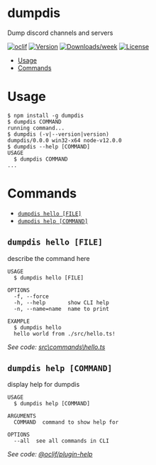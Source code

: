 dumpdis
=======

Dump discord channels and servers

[![oclif](https://img.shields.io/badge/cli-oclif-brightgreen.svg)](https://oclif.io)
[![Version](https://img.shields.io/npm/v/dumpdis.svg)](https://npmjs.org/package/dumpdis)
[![Downloads/week](https://img.shields.io/npm/dw/dumpdis.svg)](https://npmjs.org/package/dumpdis)
[![License](https://img.shields.io/npm/l/dumpdis.svg)](https://github.com/willyb321/dumpdis/blob/master/package.json)

<!-- toc -->
* [Usage](#usage)
* [Commands](#commands)
<!-- tocstop -->
# Usage
<!-- usage -->
```sh-session
$ npm install -g dumpdis
$ dumpdis COMMAND
running command...
$ dumpdis (-v|--version|version)
dumpdis/0.0.0 win32-x64 node-v12.0.0
$ dumpdis --help [COMMAND]
USAGE
  $ dumpdis COMMAND
...
```
<!-- usagestop -->
# Commands
<!-- commands -->
* [`dumpdis hello [FILE]`](#dumpdis-hello-file)
* [`dumpdis help [COMMAND]`](#dumpdis-help-command)

## `dumpdis hello [FILE]`

describe the command here

```
USAGE
  $ dumpdis hello [FILE]

OPTIONS
  -f, --force
  -h, --help       show CLI help
  -n, --name=name  name to print

EXAMPLE
  $ dumpdis hello
  hello world from ./src/hello.ts!
```

_See code: [src\commands\hello.ts](https://github.com/willyb321/dumpdis/blob/v0.0.0/src\commands\hello.ts)_

## `dumpdis help [COMMAND]`

display help for dumpdis

```
USAGE
  $ dumpdis help [COMMAND]

ARGUMENTS
  COMMAND  command to show help for

OPTIONS
  --all  see all commands in CLI
```

_See code: [@oclif/plugin-help](https://github.com/oclif/plugin-help/blob/v2.1.6/src\commands\help.ts)_
<!-- commandsstop -->
